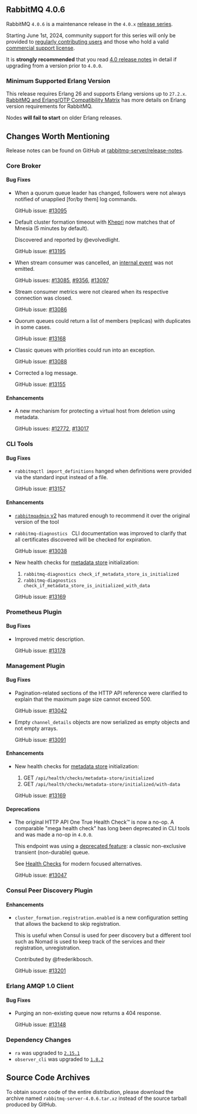 ## RabbitMQ 4.0.6

RabbitMQ `4.0.6` is a maintenance release in the `4.0.x` [release series](https://www.rabbitmq.com/release-information).

Starting June 1st, 2024, community support for this series will only be provided to [regularly contributing users](https://github.com/rabbitmq/rabbitmq-server/blob/main/COMMUNITY_SUPPORT.md) and those
who hold a valid [commercial support license](https://tanzu.vmware.com/rabbitmq/oss).

It is **strongly recommended** that you read [4.0 release notes](https://github.com/rabbitmq/rabbitmq-server/releases/tag/v4.0.1)
in detail if upgrading from a version prior to `4.0.0`.


### Minimum Supported Erlang Version

This release requires Erlang 26 and supports Erlang versions up to `27.2.x`.
[RabbitMQ and Erlang/OTP Compatibility Matrix](https://www.rabbitmq.com/docs/which-erlang) has more details on
Erlang version requirements for RabbitMQ.

Nodes **will fail to start** on older Erlang releases.


## Changes Worth Mentioning

Release notes can be found on GitHub at [rabbitmq-server/release-notes](https://github.com/rabbitmq/rabbitmq-server/tree/v4.0.x/release-notes).

### Core Broker

#### Bug Fixes

 * When a quorum queue leader has changed, followers were not always notified of
   unapplied [for/by them] log commands.

   GitHub issue: [#13095](https://github.com/rabbitmq/rabbitmq-server/pull/13095)

 * Default cluster formation timeout with [Khepri](https://www.rabbitmq.com/docs/metadata-store) now matches that of Mnesia (5 minutes by default).

   Discovered and reported by @evolvedlight.

   GitHub issue: [#13195](https://github.com/rabbitmq/rabbitmq-server/pull/13195)

 * When stream consumer was cancelled, an [internal event]() was not emitted.

   GitHub issues: [#13085](https://github.com/rabbitmq/rabbitmq-server/pull/13085), [#9356](https://github.com/rabbitmq/rabbitmq-server/pull/9356), [#13097](https://github.com/rabbitmq/rabbitmq-server/pull/13097)

 * Stream consumer metrics were not cleared when its respective connection was closed.

   GitHub issue: [#13086](https://github.com/rabbitmq/rabbitmq-server/pull/13086)

 * Quorum queues could return a list of members (replicas) with duplicates in some cases.

   GitHub issue: [#13168](https://github.com/rabbitmq/rabbitmq-server/pull/13168)

 * Classic queues with priorities could run into an exception.

   GitHub issue: [#13088](https://github.com/rabbitmq/rabbitmq-server/pull/13088)

 * Corrected a log message.

   GitHub issue: [#13155](https://github.com/rabbitmq/rabbitmq-server/pull/13155)

#### Enhancements

 * A new mechanism for protecting a virtual host from deletion using metadata.

   GitHub issues: [#12772](https://github.com/rabbitmq/rabbitmq-server/issues/12772), [#13017](https://github.com/rabbitmq/rabbitmq-server/pull/13017)


### CLI Tools

#### Bug Fixes

 * `rabbitmqctl import_definitions` hanged when definitions were provided via the standard input
    instead of a file.

    GitHub issue: [#13157](https://github.com/rabbitmq/rabbitmq-server/issues/13157)

#### Enhancements

 * [`rabbitmqadmin` v2](https://www.rabbitmq.com/docs/management-cli) has matured enough to recommend
   it over the original version of the tool

 * `rabbitmq-diagnostics ` CLI documentation was improved to clarify that all certificates
   discovered will be checked for expiration.

   GitHub issue: [#13038](https://github.com/rabbitmq/rabbitmq-server/pull/13038)

 * New health checks for [metadata store](https://www.rabbitmq.com/docs/metadata-store) initialization:

   1. `rabbitmq-diagnostics check_if_metadata_store_is_initialized`
   2. `rabbitmq-diagnostics check_if_metadata_store_is_initialized_with_data`

   GitHub issue: [#13169](https://github.com/rabbitmq/rabbitmq-server/pull/13169)


### Prometheus Plugin

#### Bug Fixes

 * Improved metric description.

   GitHub issue: [#13178](https://github.com/rabbitmq/rabbitmq-server/pull/13178)


### Management Plugin

#### Bug Fixes

 * Pagination-related sections of the HTTP API reference were clarified to explain
   that the maximum page size cannot exceed 500.

   GitHub issue: [#13042](https://github.com/rabbitmq/rabbitmq-server/issues/13042)

 * Empty `channel_details` objects are now serialized as empty objects and not empty arrays.

   GitHub issue: [#13091](https://github.com/rabbitmq/rabbitmq-server/pull/13091)

#### Enhancements

 * New health checks for [metadata store](https://www.rabbitmq.com/docs/metadata-store) initialization:

   1. GET `/api/health/checks/metadata-store/initialized`
   2. GET `/api/health/checks/metadata-store/initialized/with-data`

   GitHub issue: [#13169](https://github.com/rabbitmq/rabbitmq-server/pull/13169)

#### Deprecations

 * The original HTTP API One True Health Check™ is now a no-op. A comparable "mega health check"
   has long been deprecated in CLI tools and was made a no-op in `4.0.0`.

   This endpoint was using a [deprecated feature](https://www.rabbitmq.com/docs/deprecated-features): a classic non-exclusive transient (non-durable) queue.

   See [Health Checks](https://www.rabbitmq.com/docs/monitoring#health-checks) for modern focused alternatives.

   GitHub issue: [#13047](https://github.com/rabbitmq/rabbitmq-server/issues/13047)


### Consul Peer Discovery Plugin

#### Enhancements

 * `cluster_formation.registration.enabled` is a new configuration setting that allows the backend to skip registration.

   This is useful when Consul is used for peer discovery but a different tool such as Nomad
   is used to keep track of the services and their registration, unregistration.

   Contributed by @frederikbosch.

   GitHub issue: [#13201](https://github.com/rabbitmq/rabbitmq-server/pull/13201)


### Erlang AMQP 1.0 Client

#### Bug Fixes

 * Purging an non-existing queue now returns a 404 response.

   GitHub issue: [#13148](https://github.com/rabbitmq/rabbitmq-server/pull/13148)


### Dependency Changes

 * `ra` was upgraded to [`2.15.1`](https://github.com/rabbitmq/ra/releases)
 * `observer_cli` was upgraded to [`1.8.2`](https://github.com/zhongwencool/observer_cli/releases)


## Source Code Archives

To obtain source code of the entire distribution, please download the archive named `rabbitmq-server-4.0.6.tar.xz`
instead of the source tarball produced by GitHub.
